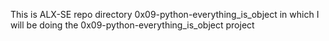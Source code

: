 This is ALX-SE repo directory 0x09-python-everything_is_object in which I will be doing the 0x09-python-everything_is_object project
